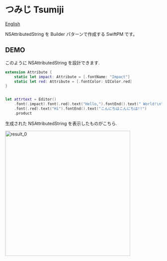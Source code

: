 # つみじ Tsumiji

[English](README_en.md)

NSAttributedString を Builder パターンで作成する SwiftPM です。

## DEMO

このように NSAttributedString を設計できます.

``` swift
extension Attribute {
    static let impact: Attribute = [.fontName: "Impact"]
    static let red: Attribute = [.fontColor: UIColor.red]
}


let attrtext = Editor()
    .font(.impact).font(.red).text("Hello,").fontEnd().text(" World!\n")
    .font(.red).text("Hi").fontEnd().text("こんにちはこんにちは!!")
    .product
```

 生成された NSAttributedString を表示したものがこちら.

<img width="402" alt="result_0" src="https://user-images.githubusercontent.com/87851278/160229559-24adf968-f90d-4341-b86a-636349319cd2.png">
